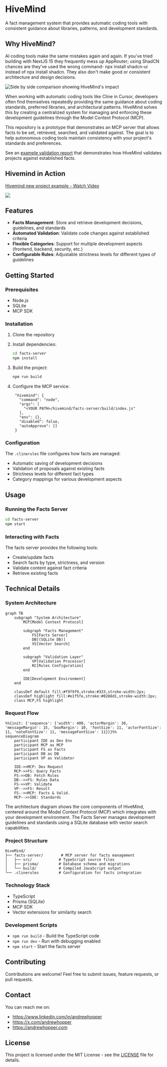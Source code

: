 # HiveMind

A fact management system that provides automatic coding tools with consistent guidance about libraries, patterns, and development standards.

## Why HiveMind?

AI coding tools make the same mistakes again and again.  If you've tried building with NextJS 15 they frequently mess up AppRouter; using ShadCN chances are they've used the wrong command- npx install shadcn-ui instead of npx install shadcn.  They also don't make good or consistent architecture and design decisions.

![Side by side comparison showing HiveMind's impact](docs/side-by-side.png)

When working with automatic coding tools like Cline in Cursor, developers often find themselves repeatedly providing the same guidance about coding standards, preferred libraries, and architectural patterns. HiveMind solves this by creating a centralized system for managing and enforcing these development guidelines through the Model Context Protocol (MCP).

This repository is a prototype that demonstrates an MCP server that allows facts to be set, retrieved, searched, and validated against. The goal is to help autonomous coding tools maintain consistency with your project's standards and preferences.

See an [example validation report](docs/validation/2025-02-24-validation-report.md) that demonstrates how HiveMind validates projects against established facts.

## Hivemind in Action
<div>
    <a href="https://www.loom.com/share/c95b6c4965ea4d519c3d567ac13a9e03">
      <p>Hivemind new project example - Watch Video</p>
    </a>
    <a href="https://www.loom.com/share/c95b6c4965ea4d519c3d567ac13a9e03">
      <img style="max-width:300px;" src="https://cdn.loom.com/sessions/thumbnails/c95b6c4965ea4d519c3d567ac13a9e03-847027c8986a0186-full-play.gif">
    </a>
  </div>


## Features
- **Facts Management**: Store and retrieve development decisions, guidelines, and standards
- **Automated Validation**: Validate code changes against established criteria
- **Flexible Categories**: Support for multiple development aspects (frontend, backend, security, etc.)
- **Configurable Rules**: Adjustable strictness levels for different types of guidelines

## Getting Started

### Prerequisites
- Node.js
- SQLite
- MCP SDK

### Installation
1. Clone the repository
2. Install dependencies:
   ```bash
   cd facts-server
   npm install
   ```
3. Build the project:
   ```bash
   npm run build
   ```
4. Configure the MCP service:

   ```
    "hivemind": {
      "command": "node",
      "args": [
        "<YOUR PATH>/hivemind/facts-server/build/index.js"
      ],
      "env": {},
      "disabled": false,
      "autoApprove": []
    }
   ```

### Configuration

The `.clinerules` file configures how facts are managed:

- Automatic saving of development decisions
- Validation of proposals against existing facts
- Strictness levels for different fact types
- Category mappings for various development aspects

## Usage

### Running the Facts Server
```bash
cd facts-server
npm start
```

### Interacting with Facts

The facts server provides the following tools:
- Create/update facts
- Search facts by type, strictness, and version
- Validate content against fact criteria
- Retrieve existing facts

## Technical Details

### System Architecture

```mermaid
graph TB
    subgraph "System Architecture"
        MCP[Model Context Protocol]
        
        subgraph "Facts Management"
            FS[Facts Server]
            DB[(SQLite DB)]
            VS[Vector Search]
        end
        
        subgraph "Validation Layer"
            VP[Validation Processor]
            RC[Rules Configuration]
        end
        
        IDE[Development Environment]
    end
    
    classDef default fill:#f9f9f9,stroke:#333,stroke-width:2px;
    classDef highlight fill:#e1f5fe,stroke:#0288d1,stroke-width:2px;
    class MCP,FS highlight
```

### Request Flow

```mermaid
%%{init: {'sequence': {'width': 400, 'actorMargin': 30, 'messageMargin': 15, 'boxMargin': 10, 'fontSize': 11, 'actorFontSize': 11, 'noteFontSize': 11, 'messageFontSize': 11}}}%%
sequenceDiagram
    participant IDE as Dev Env
    participant MCP as MCP
    participant FS as Facts
    participant DB as DB
    participant VP as Validator

    IDE->>MCP: Dev Request
    MCP->>FS: Query Facts
    FS->>DB: Fetch Rules
    DB-->>FS: Rules Data
    FS->>VP: Validate
    VP-->>FS: Result
    FS-->>MCP: Facts & Valid.
    MCP-->>IDE: Standards
```

The architecture diagram shows the core components of HiveMind, centered around the Model Context Protocol (MCP) which integrates with your development environment. The Facts Server manages development guidelines and standards using a SQLite database with vector search capabilities.

### Project Structure

```
HiveMind/
├── facts-server/        # MCP server for facts management
│   ├── src/            # TypeScript source files
│   ├── prisma/         # Database schema and migrations
│   └── build/          # Compiled JavaScript output
└── .clinerules         # Configuration for facts integration
```

### Technology Stack
- TypeScript
- Prisma (SQLite)
- MCP SDK
- Vector extensions for similarity search

### Development Scripts
- `npm run build` - Build the TypeScript code
- `npm run dev` - Run with debugging enabled
- `npm start` - Start the facts server

## Contributing

Contributions are welcome! Feel free to submit issues, feature requests, or pull requests.

## Contact

You can reach me on:
- https://www.linkedin.com/in/andrewhopper
- https://x.com/andrewhopper
- https://andrewhopper.com

## License

This project is licensed under the MIT License - see the [LICENSE](LICENSE) file for details.
